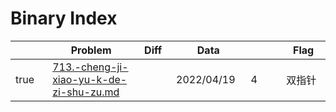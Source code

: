 # Binary Index



<table><thead><tr><th width="73" data-type="checkbox"> </th><th width="259">Problem</th><th width="74" data-type="select">Diff</th><th width="124">Data</th><th width="110" data-type="rating" data-max="5"></th><th width="104">Flag</th></tr></thead><tbody><tr><td>true</td><td><a data-mention href="binary-index/713.-cheng-ji-xiao-yu-k-de-zi-shu-zu.md">713.-cheng-ji-xiao-yu-k-de-zi-shu-zu.md</a></td><td></td><td>2022/04/19</td><td>4</td><td>双指针</td></tr></tbody></table>
